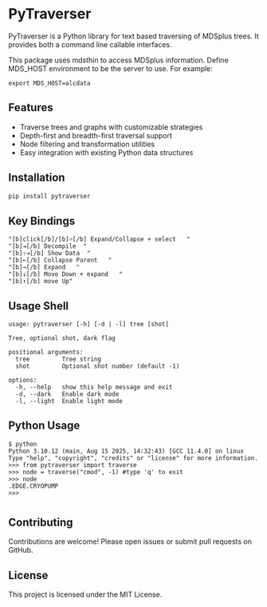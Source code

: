 # PyTraverser

PyTraverser is a Python library for text based traversing of MDSplus trees. It provides both a command line callable interfaces.

This package uses mdsthin to access MDSplus information.  Define MDS_HOST environment to be the server to use.  For example:
```
export MDS_HOST=alcdata
```
## Features

- Traverse trees and graphs with customizable strategies
- Depth-first and breadth-first traversal support
- Node filtering and transformation utilities
- Easy integration with existing Python data structures

## Installation

```bash
pip install pytraverser
```
## Key Bindings
    "[b]click[/b]/[b]⏎[/b] Expand/Collapse + select   "
    "[b]⇥[/b] Decompile  "
    "[b]⇧⇥[/b] Show Data  " 
    "[b]←[/b] Collapse Parent   "
    "[b]→[/b] Expand   "
    "[b]↓[/b] Move Down + expand   "
    "[b]↑[/b] move Up"

## Usage Shell
```
usage: pytraverser [-h] [-d | -l] tree [shot]

Tree, optional shot, dark flag

positional arguments:
  tree         Tree string
  shot         Optional shot number (default -1)

options:
  -h, --help   show this help message and exit
  -d, --dark   Enable dark mode
  -l, --light  Enable light mode
```

## Python Usage

```
$ python
Python 3.10.12 (main, Aug 15 2025, 14:32:43) [GCC 11.4.0] on linux
Type "help", "copyright", "credits" or "license" for more information.
>>> from pytraverser import traverse
>>> node = traverse("cmod", -1) #type 'q' to exit 
>>> node
.EDGE.CRYOPUMP
>>> 
```

#
## Contributing

Contributions are welcome! Please open issues or submit pull requests on GitHub.

## License

This project is licensed under the MIT License.
